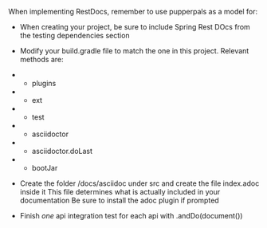 When implementing RestDocs, remember to use pupperpals as a model for:

- When creating your project, be sure to include Spring Rest DOcs from the testing dependencies section
- Modify your build.gradle file to match the one in this project. Relevant methods are:
- - plugins
- - ext
- - test
- - asciidoctor
- - asciidoctor.doLast
- - bootJar
  
- Create the folder /docs/asciidoc under src and create the file index.adoc inside it
  This file determines what is actually included in your documentation
  Be sure to install the adoc plugin if prompted
  
- Finish *one* api integration test for each api with .andDo(document())